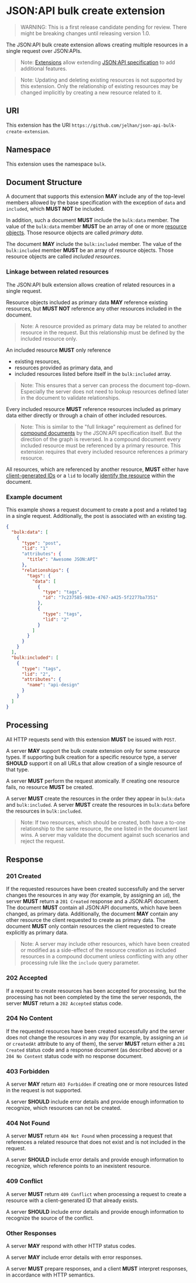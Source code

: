 # JSON:API bulk create extension

> WARNING: This is a first release candidate pending for review. There might be breaking changes until releasing version 1.0.

The JSON:API bulk create extension allows creating multiple resources in a single request over JSON:APIs.

> Note: [Extensions](https://jsonapi.org/extensions/) allow extending [JSON:API specification](https://jsonapi.org) to add additional features.

> Note: Updating and deleting existing resources is not supported by this extension. Only the relationship of existing resources may be changed implicitly by creating a new resource related to it.

## URI

This extension has the URI `https://github.com/jelhan/json-api-bulk-create-extension`.

## Namespace

This extension uses the namespace `bulk`.

## Document Structure

A document that supports this extension **MAY** include any of the top-level members allowed by the base specification with the exception of `data` and `included`, which **MUST NOT** be included.

In addition, such a document **MUST** include the `bulk:data` member. The value of the `bulk:data` member **MUST** be an array of one or more [resource objects](https://jsonapi.org/format/#document-resource-objects). Those resource objects are called _primary data_.

The document **MAY** include the `bulk:included` member. The value of the `bulk:included` member **MUST** be an array of resource objects. Those resource objects are called _included resources_.

### Linkage between related resources

The JSON:API bulk extension allows creation of related resources in a single request.

Resource objects included as primary data **MAY** reference existing resources, but **MUST NOT** reference any other resources included in the document.

> Note: A resource provided as primary data may be related to another resource in the request. But this relationship must be defined by the included resource only.

An included resource **MUST** only reference

- existing resources,
- resources provided as primary data, and
- included resources listed before itself in the `bulk:included` array.

> Note: This ensures that a server can process the document top-down. Especially the server does not need to lookup resources defined later in the document to validate relationships.

Every included resource **MUST** reference resources included as primary data either directly or through a chain of other included resources.

> Note: This is similar to the "full linkage" requirement as defined for [compound documents](https://jsonapi.org/format/#document-compound-documents) by the JSON:API specification itself. But the direction of the graph is reversed. In a compound document every included resource must be referenced by a primary resource. This extension requires that every included resource references a primary resource.

All resources, which are referenced by another resource, **MUST** either have [client-generated IDs](https://jsonapi.org/format/#crud-creating-client-ids) or a `lid` to locally [identify the resource](https://jsonapi.org/format/#document-resource-object-identification) within the document.

### Example document

This example shows a request document to create a post and a related tag in a single request. Additionally, the post is associated with an existing tag.

```json
{
  "bulk:data": [
    {
      "type": "post",
      "lid": "1"
      "attributes": {
        "title": "Awesome JSON:API"
      },
      "relationships": {
        "tags": {
          "data": [
            {
              "type": "tags",
              "id": "7c237585-983e-4767-a425-5f2277ba7351"
            },
            {
              "type": "tags",
              "lid": "2"
            }
          ]
        }
      }
    }
  ],
  "bulk:included": [
    {
      "type": "tags",
      "lid": "2",
      "attributes": {
        "name": "api-design"
      }
    }
  ]
}
```

## Processing 

All HTTP requests send with this extension **MUST** be issued with `POST`.

A server **MAY** support the bulk create extension only for some resource types. If supporting bulk creation for a specific resource type, a server **SHOULD** support it on all URLs that allow creation of a single resource of that type.

A server **MUST** perform the request atomically. If creating one resource fails, no resource **MUST** be created.

A server **MUST** create the resources in the order they appear in `bulk:data` and `bulk:included`. A server **MUST** create the resources in `bulk:data` before the resources in `bulk:included`.

> Note: If two resources, which should be created, both have a to-one relationship to the same resource, the one listed in the document last wins. A server may validate the document against such scenarios and reject the request.

## Response

### 201 Created

If the requested resources have been created successfully and the server changes the resources in any way (for example, by assigning an `id`), the server **MUST** return a `201 Created` response and a JSON:API document. The document **MUST** contain all JSON:API documents, which have been changed, as primary data. Additionally, the document **MAY** contain any other resource the client requested to create as primary data. The document **MUST** only contain resources the client requested to create explicitly as primary data.

> Note: A server may include other resources, which have been created or modified as a side-effect of the resource creation as included resources in a compound document  unless conflicting with any other processing rule like the `include` query parameter.

###  202 Accepted

If a request to create resources has been accepted for processing, but the processing has not been completed by the time the server responds, the server **MUST** return a `202 Accepted` status code.

### 204 No Content

If the requested resources have been created successfully and the server does not change the resources in any way (for example, by assigning an `id` or `createdAt` attribute to any of them), the server **MUST** return either a `201 Created` status code and a response document (as described above) or a `204 No Content` status code with no response document.

### 403 Forbidden

A server **MAY** return `403 Forbidden` if creating one or more resources listed in the request is not supported.

A server **SHOULD** include error details and provide enough information to recognize, which resources can not be created.

### 404 Not Found

A server **MUST** return `404 Not Found` when processing a request that references a related resource that does not exist and is not included in the request.

A server **SHOULD** include error details and provide enough information to recognize, which reference points to an inexistent resource.

### 409 Conflict

A server **MUST** return `409 Conflict` when processing a request to create a resource with a client-generated ID that already exists.

A server **SHOULD** include error details and provide enough information to recognize the source of the conflict.

### Other Responses

A server **MAY** respond with other HTTP status codes.

A server **MAY** include error details with error responses.

A server **MUST** prepare responses, and a client **MUST** interpret responses, in accordance with HTTP semantics.